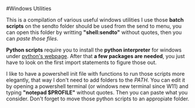 #Windows Utilities

This is a compilation of various useful windows utilities I use those **batch scripts** on the sendto folder should be used from the send to menu, you can open this folder by writting **"shell:sendto"** without quotes, then you can *paste those files*.

**Python scripts** require you to install the **python interpreter** for windows under [python's webpage](https://www.python.org/). After that **a few packages are needed**, you just have to look on the first import statements to figure those out.

I like to have a powershell init file with functions to run those scripts more elegantly, that way I don't need to add folders to the *PATH*. You can edit it by opening a powershell terminal (or windows new terminal since W11) and typing **"notepad $PROFILE"** without quotes. Then you can paste what you consider. Don't forget to move those python scripts to an appropiate folder. 

